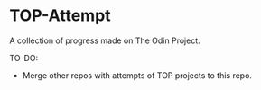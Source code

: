# TOP-Attempt
A collection of progress made on The Odin Project.

TO-DO:
- Merge other repos with attempts of TOP projects to this repo.
